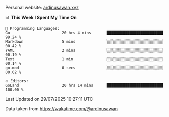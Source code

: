 Personal website: [ardinusawan.xyz](https://ardinusawan.xyz)

<!--START_SECTION:waka-->
📊 **This Week I Spent My Time On** 

```text
💬 Programming Languages: 
Go                       20 hrs 4 mins       █████████████████████████   99.24 % 
Markdown                 5 mins              ░░░░░░░░░░░░░░░░░░░░░░░░░   00.42 % 
YAML                     2 mins              ░░░░░░░░░░░░░░░░░░░░░░░░░   00.19 % 
Text                     1 min               ░░░░░░░░░░░░░░░░░░░░░░░░░   00.14 % 
go.mod                   0 secs              ░░░░░░░░░░░░░░░░░░░░░░░░░   00.02 % 

🔥 Editors: 
GoLand                   20 hrs 14 mins      █████████████████████████   100.00 % 
```


 Last Updated on 29/07/2025 10:27:11 UTC
<!--END_SECTION:waka-->
Data taken from https://wakatime.com/@ardinusawan
